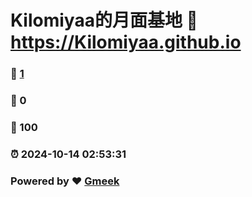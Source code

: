 # Kilomiyaa的月面基地 :link: https://Kilomiyaa.github.io 
### :page_facing_up: [1](https://Kilomiyaa.github.io/tag.html) 
### :speech_balloon: 0 
### :hibiscus: 100 
### :alarm_clock: 2024-10-14 02:53:31 
### Powered by :heart: [Gmeek](https://github.com/Meekdai/Gmeek)
